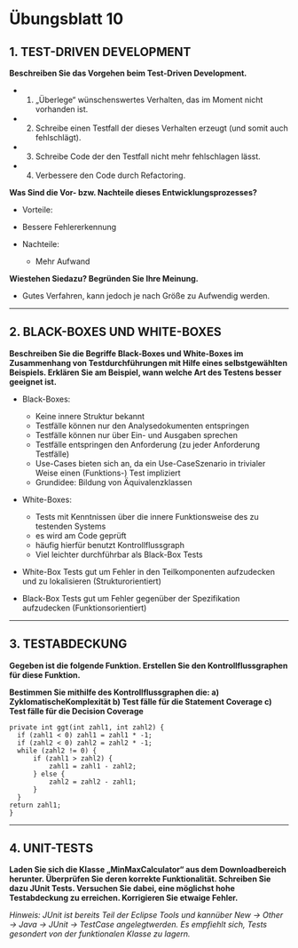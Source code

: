 # Übungsblatt 10
## 1. TEST-DRIVEN DEVELOPMENT
**Beschreiben Sie das Vorgehen beim Test-Driven Development.**

* 1. „Überlege“ wünschenswertes Verhalten, das im Moment nicht vorhanden ist.
* 2. Schreibe einen Testfall der dieses Verhalten erzeugt (und somit auch fehlschlägt).
* 3. Schreibe Code der den Testfall nicht mehr fehlschlagen lässt.
* 4. Verbessere den Code durch Refactoring.

**Was Sind die Vor- bzw. Nachteile dieses Entwicklungsprozesses?**
 * Vorteile:
  * Bessere Fehlererkennung

* Nachteile:
  * Mehr Aufwand

**Wiestehen Siedazu? Begründen Sie Ihre Meinung.**
* Gutes Verfahren, kann jedoch je nach Größe zu Aufwendig werden.


---
## 2. BLACK-BOXES UND WHITE-BOXES
**Beschreiben Sie die Begriffe Black-Boxes und White-Boxes im Zusammenhang von Testdurchführungen mit Hilfe eines selbstgewählten Beispiels. Erklären Sie am Beispiel, wann welche Art des Testens besser geeignet ist.**

* Black-Boxes:
  * Keine innere Struktur bekannt
  * Testfälle können nur den Analysedokumenten entspringen
  * Testfälle können nur über Ein- und Ausgaben sprechen
  * Testfälle entspringen den Anforderung (zu jeder Anforderung Testfälle)
  * Use-Cases bieten sich an, da ein Use-CaseSzenario in trivialer Weise einen (Funktions-) Test impliziert
  * Grundidee: Bildung von Äquivalenzklassen

* White-Boxes:
  * Tests mit Kenntnissen über die innere Funktionsweise des zu testenden Systems
  * es wird am Code geprüft
  * häufig hierfür benutzt Kontrollflussgraph
  * Viel leichter durchführbar als Black-Box Tests

* White-Box Tests gut um Fehler in den Teilkomponenten aufzudecken und zu lokalisieren (Strukturorientiert)
* Black-Box Tests gut um Fehler gegenüber der Spezifikation aufzudecken (Funktionsorientiert)



---
## 3. TESTABDECKUNG
**Gegeben ist die folgende Funktion. Erstellen Sie den Kontrollflussgraphen für diese Funktion.**

**Bestimmen Sie mithilfe des Kontrollflussgraphen die:
 a) ZyklomatischeKomplexität
 b) Test fälle für die Statement Coverage
 c) Test fälle für die Decision Coverage**

```
private int ggt(int zahl1, int zahl2) {
  if (zahl1 < 0) zahl1 = zahl1 * -1;
  if (zahl2 < 0) zahl2 = zahl2 * -1;
  while (zahl2 != 0) {
      if (zahl1 > zahl2) {
          zahl1 = zahl1 - zahl2;
      } else {
          zahl2 = zahl2 - zahl1;
      }
  }
return zahl1;
}
```

---
## 4. UNIT-TESTS
**Laden Sie sich die Klasse „MinMaxCalculator“ aus dem Downloadbereich herunter. Überprüfen Sie deren korrekte Funktionalität. Schreiben Sie dazu JUnit Tests. Versuchen Sie dabei, eine möglichst hohe Testabdeckung zu erreichen. Korrigieren Sie etwaige Fehler.**

*Hinweis:
JUnit ist bereits Teil der Eclipse Tools und kannüber New -> Other -> Java -> JUnit -> TestCase angelegtwerden. Es empfiehlt sich, Tests gesondert von der funktionalen Klasse zu lagern.*
